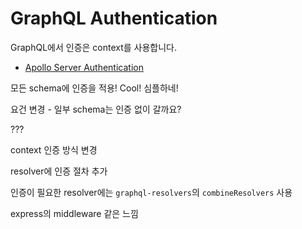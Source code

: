 # GraphQL Authentication

GraphQL에서 인증은 context를 사용합니다.

- [Apollo Server Authentication](https://www.apollographql.com/docs/apollo-server/security/authentication/)

모든 schema에 인증을 적용! Cool! 심플하네!

요건 변경 - 일부 schema는 인증 없이 갈까요?

???

context 인증 방식 변경

resolver에 인증 절차 추가

인증이 필요한 resolver에는 `graphql-resolvers`의 `combineResolvers` 사용

express의 middleware 같은 느낌
